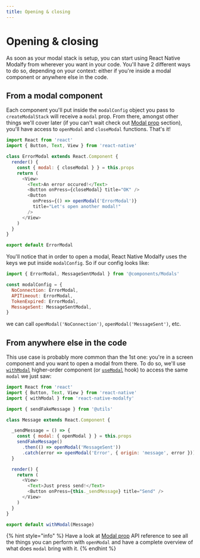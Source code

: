 ```yaml
---
title: Opening & closing
---
```


# Opening & closing

As soon as your modal stack is setup, you can start using React Native Modalfy from wherever you want in your code. You'll have 2 different ways to do so, depending on your context: either if you're inside a modal component or anywhere else in the code.

## From a modal component

Each component you'll put inside the `modalConfig` object you pass to `createModalStack` will receive a `modal` prop. From there, amongst other things we'll cover later \(if you can't wait check out [Modal prop](https://github.com/colorfy-software/react-native-modalfy-website/tree/ba1aacf00d590bad4c078b8a776e82da019b2201/guides/modal-prop.md) section\), you'll have access to `openModal` and `closeModal` functions. That's it!

```javascript
import React from 'react'
import { Button, Text, View } from 'react-native'

class ErrorModal extends React.Component {
  render() {
    const { modal: { closeModal } } = this.props
    return (
      <View>
        <Text>An error occured!</Text>
        <Button onPress={closeModal} title="OK" />
        <Button
          onPress={() => openModal('ErrorModal')}
          title="Let's open another modal!"
        />
      </View>
    )
  }
}

export default ErrorModal
```

You'll notice that in order to open a modal, React Native Modalfy uses the keys we put inside `modalConfig`. So if our config looks like:

```javascript
import { ErrorModal, MessageSentModal } from '@components/Modals'

const modalConfig = {
  NoConnection: ErrorModal,
  APITimeout: ErrorModal,
  TokenExpired: ErrorModal,
  MessageSent: MessageSentModal,
}
```

we can call `openModal('NoConnection')`, `openModal('MessageSent')`, etc.

## From anywhere else in the code

This use case is probably more common than the 1st one: you're in a screen component and you want to open a modal from there. To do so, we'll use [`withModal`](../api/with-modal.md) higher-order component \(or [`useModal`](../api/usemodal.md) hook\) to access the same `modal` we just saw:

```javascript
import React from 'react'
import { Button, Text, View } from 'react-native'
import { withModal } from 'react-native-modalfy'

import { sendFakeMessage } from '@utils'

class Message extends React.Component {

  _sendMessage = () => {
    const { modal: { openModal } } = this.props
    sendFakeMessage()
      .then(() => openModal('MessageSent'))
      .catch(error => openModal('Error', { origin: 'message', error }))
  }

  render() {
    return (
      <View>
        <Text>Just press send!</Text>
        <Button onPress={this._sendMessage} title="Send" />
      </View>
    )
  }
}

export default withModal(Message)
```

{% hint style="info" %}
Have a look at [Modal prop](https://github.com/colorfy-software/react-native-modalfy-website/tree/ba1aacf00d590bad4c078b8a776e82da019b2201/guides/modal-prop.md) API reference to see all the things you can perform with `openModal` and have a complete overview of what does `modal` bring with it.
{% endhint %}

